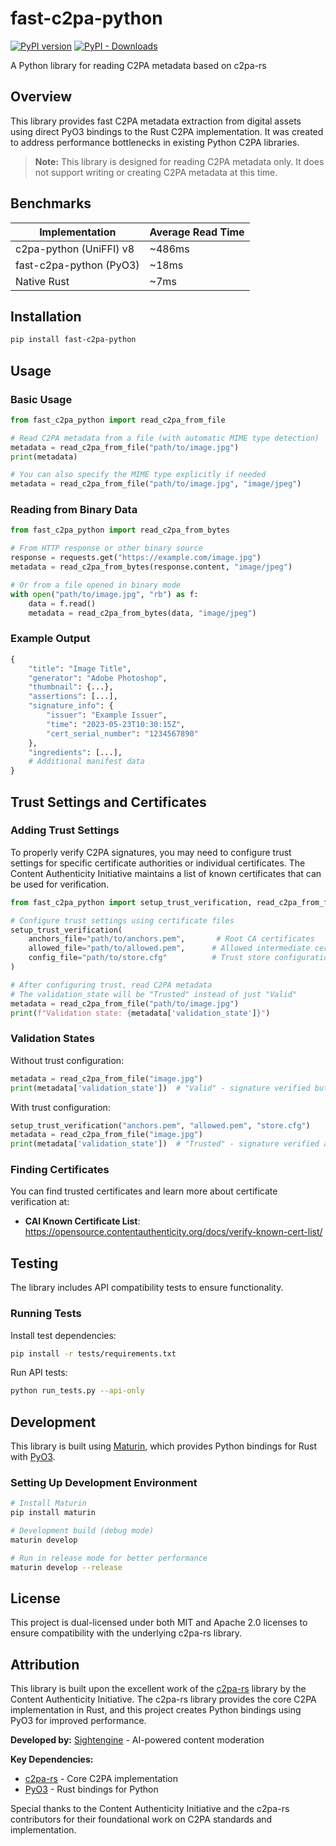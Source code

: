 # fast-c2pa-python

[![PyPI version](https://badge.fury.io/py/fast-c2pa-python.svg)](https://badge.fury.io/py/fast-c2pa-python)
[![PyPI - Downloads](https://img.shields.io/pypi/dm/fast-c2pa-python)](https://pypi.org/project/fast-c2pa-python/)

A Python library for reading C2PA metadata based on c2pa-rs

## Overview

This library provides fast C2PA metadata extraction from digital assets using direct PyO3 bindings to the Rust C2PA implementation. It was created to address performance bottlenecks in existing Python C2PA libraries.

> **Note:** This library is designed for reading C2PA metadata only. It does not support writing or creating C2PA metadata at this time.

## Benchmarks

| Implementation | Average Read Time |
| -------------- | ---------------- |
| c2pa-python (UniFFI) v8 | ~486ms |
| fast-c2pa-python (PyO3) | ~18ms |
| Native Rust | ~7ms |

## Installation

```bash
pip install fast-c2pa-python
```

## Usage

### Basic Usage

```python
from fast_c2pa_python import read_c2pa_from_file

# Read C2PA metadata from a file (with automatic MIME type detection)
metadata = read_c2pa_from_file("path/to/image.jpg")
print(metadata)

# You can also specify the MIME type explicitly if needed
metadata = read_c2pa_from_file("path/to/image.jpg", "image/jpeg")
```

### Reading from Binary Data

```python
from fast_c2pa_python import read_c2pa_from_bytes

# From HTTP response or other binary source
response = requests.get("https://example.com/image.jpg")
metadata = read_c2pa_from_bytes(response.content, "image/jpeg")

# Or from a file opened in binary mode
with open("path/to/image.jpg", "rb") as f:
    data = f.read()
    metadata = read_c2pa_from_bytes(data, "image/jpeg")
```

### Example Output

```python
{
    "title": "Image Title",
    "generator": "Adobe Photoshop",
    "thumbnail": {...},
    "assertions": [...],
    "signature_info": {
        "issuer": "Example Issuer",
        "time": "2023-05-23T10:30:15Z",
        "cert_serial_number": "1234567890"
    },
    "ingredients": [...],
    # Additional manifest data
}
```

## Trust Settings and Certificates

### Adding Trust Settings

To properly verify C2PA signatures, you may need to configure trust settings for specific certificate authorities or individual certificates. The Content Authenticity Initiative maintains a list of known certificates that can be used for verification.

```python
from fast_c2pa_python import setup_trust_verification, read_c2pa_from_file

# Configure trust settings using certificate files
setup_trust_verification(
    anchors_file="path/to/anchors.pem",       # Root CA certificates
    allowed_file="path/to/allowed.pem",      # Allowed intermediate certificates  
    config_file="path/to/store.cfg"          # Trust store configuration
)

# After configuring trust, read C2PA metadata
# The validation_state will be "Trusted" instead of just "Valid"
metadata = read_c2pa_from_file("path/to/image.jpg")
print(f"Validation state: {metadata['validation_state']}")
```

### Validation States

Without trust configuration:
```python
metadata = read_c2pa_from_file("image.jpg")
print(metadata['validation_state'])  # "Valid" - signature verified but not trusted
```

With trust configuration:
```python
setup_trust_verification("anchors.pem", "allowed.pem", "store.cfg")
metadata = read_c2pa_from_file("image.jpg") 
print(metadata['validation_state'])  # "Trusted" - signature verified and trusted
```

### Finding Certificates

You can find trusted certificates and learn more about certificate verification at:
- **CAI Known Certificate List**: https://opensource.contentauthenticity.org/docs/verify-known-cert-list/

## Testing

The library includes API compatibility tests to ensure functionality.

### Running Tests

Install test dependencies:

```bash
pip install -r tests/requirements.txt
```

Run API tests:

```bash
python run_tests.py --api-only
```

## Development

This library is built using [Maturin](https://github.com/PyO3/maturin), which provides Python bindings for Rust with [PyO3](https://github.com/PyO3/pyo3).

### Setting Up Development Environment

```bash
# Install Maturin
pip install maturin

# Development build (debug mode)
maturin develop

# Run in release mode for better performance
maturin develop --release
```

## License

This project is dual-licensed under both MIT and Apache 2.0 licenses to ensure compatibility with the underlying c2pa-rs library.

## Attribution

This library is built upon the excellent work of the [c2pa-rs](https://github.com/contentauth/c2pa-rs) library by the Content Authenticity Initiative. The c2pa-rs library provides the core C2PA implementation in Rust, and this project creates Python bindings using PyO3 for improved performance.

**Developed by:** [Sightengine](https://sightengine.com) - AI-powered content moderation

**Key Dependencies:**
- [c2pa-rs](https://github.com/contentauth/c2pa-rs) - Core C2PA implementation
- [PyO3](https://github.com/PyO3/pyo3) - Rust bindings for Python

Special thanks to the Content Authenticity Initiative and the c2pa-rs contributors for their foundational work on C2PA standards and implementation.
